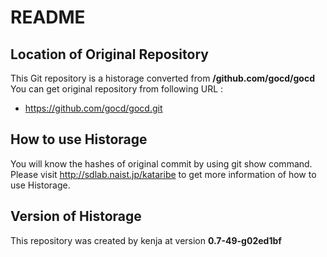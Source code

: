 # README
## Location of Original Repository
This Git repository is a historage converted from **/github.com/gocd/gocd**  
You can get original repository from following URL :

- https://github.com/gocd/gocd.git

## How to use Historage
You will know the hashes of original commit by using git show command.  
Please visit <http://sdlab.naist.jp/kataribe> to get more information of how to use Historage.

## Version of Historage
This repository was created by kenja at version **0.7-49-g02ed1bf**

